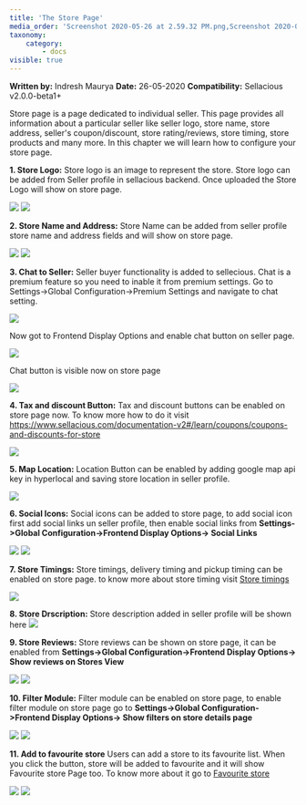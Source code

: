 ```yaml
---
title: 'The Store Page'
media_order: 'Screenshot 2020-05-26 at 2.59.32 PM.png,Screenshot 2020-05-26 at 3.10.44 PM.png,Screenshot 2020-05-26 at 3.14.14 PM.png,Screenshot 2020-05-26 at 3.15.57 PM.png,Screenshot 2020-05-26 at 5.41.56 PM.png,Screenshot 2020-05-26 at 5.47.10 PM.png,Screenshot 2020-05-26 at 5.48.24 PM.png,72896075-eb1f7800-3d44-11ea-8c13-51be164f23ed (1).png,Screenshot 2020-05-26 at 5.57.42 PM.png,Screenshot 2020-05-26 at 6.07.55 PM.png,Screenshot 2020-05-26 at 6.16.03 PM.png,Screenshot 2020-05-26 at 6.16.39 PM.png,Screenshot 2020-05-26 at 6.24.36 PM.png,Screenshot 2020-05-26 at 6.23.26 PM.png,Screenshot 2020-05-26 at 6.27.47 PM.png,Screenshot 2020-05-26 at 6.32.21 PM.png,Screenshot 2020-05-26 at 7.20.26 PM.png,Screenshot 2020-05-26 at 7.21.07 PM.png,Screenshot 2021-02-18 at 3.15.03 PM.png'
taxonomy:
    category:
        - docs
visible: true
---
```


**Written by:** Indresh Maurya
**Date:** 26-05-2020
**Compatibility:** Sellacious v2.0.0-beta1+

Store page is a page dedicated to individual seller. This page provides all information about a particular seller like seller logo, store name, store address, seller's coupon/discount, store rating/reviews, store timing, store products and many more. In this chapter we will learn how to configure your store page.

**1. Store Logo:** Store logo is an image to represent the store. Store logo can be added from Seller profile in sellacious backend. Once uploaded the Store Logo will show on store page.

![](Screenshot%202020-05-26%20at%202.59.32%20PM.png)
![](Screenshot%202020-05-26%20at%203.10.44%20PM.png)


**2. Store Name and Address:** Store Name can be added from seller profile store name and address fields and will show on store page.

![](Screenshot%202020-05-26%20at%203.14.14%20PM.png)
![](Screenshot%202020-05-26%20at%203.15.57%20PM.png)

**3. Chat to Seller:** Seller buyer functionality is added to sellecious. Chat is a premium feature so you need to inable it from premium settings. Go to Settings->Global Configuration->Premium Settings and navigate to chat setting.

![](Screenshot%202020-05-26%20at%205.41.56%20PM.png)

Now got to Frontend Display Options and enable chat button on seller page.

![](Screenshot%202020-05-26%20at%205.47.10%20PM.png)

Chat button is visible now on store page 

![](Screenshot%202020-05-26%20at%205.48.24%20PM.png)

**4. Tax and discount Button:** Tax and discount buttons can be enabled on store page now. To know more how to do it visit https://www.sellacious.com/documentation-v2#/learn/coupons/coupons-and-discounts-for-store

![](72896075-eb1f7800-3d44-11ea-8c13-51be164f23ed%20%281%29.png)

**5. Map Location:** Location Button can be enabled by adding google map api key in hyperlocal and saving store location in seller profile.

![](Screenshot%202020-05-26%20at%205.57.42%20PM.png)

**6. Social Icons:** Social icons can be added to store page, to add social icon first add social links un seller profile, then enable social links from **Settings->Global Configuration->Frontend Display Options-> Social Links**

![](Screenshot%202020-05-26%20at%206.16.03%20PM.png)
![](Screenshot%202020-05-26%20at%206.16.39%20PM.png)

**7. Store Timings:** Store timings, delivery timing and pickup timing can be enabled on store page. to know more about store timing visit [Store timings](https://www.sellacious.com/documentation-v2#/learn/delivery%20slots/for-version-2-0/store-availability)

![](Screenshot%202020-05-26%20at%206.07.55%20PM.png)

**8. Store Drscription:**
Store description added in seller profile will be shown here
![](Screenshot%202021-02-18%20at%203.15.03%20PM.png)

**9. Store Reviews:**  Store reviews can be shown on store page, it can be enabled from **Settings->Global Configuration->Frontend Display Options-> Show reviews on Stores View** 

![](Screenshot%202020-05-26%20at%206.24.36%20PM.png)
![](Screenshot%202020-05-26%20at%206.23.26%20PM.png)

**10. Filter Module:** Filter module can be enabled on store page, to enable filter module on store page  go to **Settings->Global Configuration->Frontend Display Options-> Show filters on store details page** 

![](Screenshot%202020-05-26%20at%206.32.21%20PM.png)
![](Screenshot%202020-05-26%20at%206.27.47%20PM.png)

**11. Add to favourite store** Users can add a store to its favourite list. When you click the button, store will be added to favourite and it will show Favourite store Page too. To know more about it go to [Favourite store](https://www.sellacious.com/documentation-v2#/learn/marketplace/favourite-store)

![](Screenshot%202020-05-26%20at%207.20.26%20PM.png)
![](Screenshot%202020-05-26%20at%207.21.07%20PM.png)